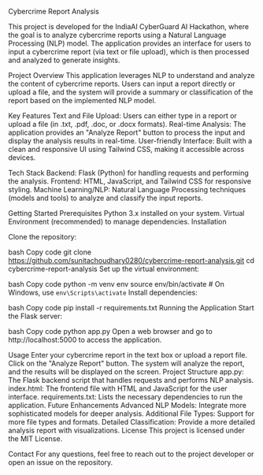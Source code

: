 Cybercrime Report Analysis


This project is developed for the IndiaAI CyberGuard AI Hackathon, where the goal is to analyze cybercrime reports using a Natural Language Processing (NLP) model. The application provides an interface for users to input a cybercrime report (via text or file upload), which is then processed and analyzed to generate insights.

Project Overview
This application leverages NLP to understand and analyze the content of cybercrime reports. Users can input a report directly or upload a file, and the system will provide a summary or classification of the report based on the implemented NLP model.

Key Features
Text and File Upload: Users can either type in a report or upload a file (in .txt, .pdf, .doc, or .docx formats).
Real-time Analysis: The application provides an "Analyze Report" button to process the input and display the analysis results in real-time.
User-friendly Interface: Built with a clean and responsive UI using Tailwind CSS, making it accessible across devices.


Tech Stack
Backend: Flask (Python) for handling requests and performing the analysis.
Frontend: HTML, JavaScript, and Tailwind CSS for responsive styling.
Machine Learning/NLP: Natural Language Processing techniques (models and tools) to analyze and classify the input reports.


Getting Started
Prerequisites
Python 3.x installed on your system.
Virtual Environment (recommended) to manage dependencies.
Installation

Clone the repository:

bash
Copy code
git clone https://github.com/sunitachoudhary0280/cybercrime-report-analysis.git
cd cybercrime-report-analysis
Set up the virtual environment:

bash
Copy code
python -m venv env
source env/bin/activate  # On Windows, use `env\Scripts\activate`
Install dependencies:

bash
Copy code
pip install -r requirements.txt
Running the Application
Start the Flask server:

bash
Copy code
python app.py
Open a web browser and go to http://localhost:5000 to access the application.



Usage
Enter your cybercrime report in the text box or upload a report file.
Click on the "Analyze Report" button.
The system will analyze the report, and the results will be displayed on the screen.
Project Structure
app.py: The Flask backend script that handles requests and performs NLP analysis.
index.html: The frontend file with HTML and JavaScript for the user interface.
requirements.txt: Lists the necessary dependencies to run the application.
Future Enhancements
Advanced NLP Models: Integrate more sophisticated models for deeper analysis.
Additional File Types: Support for more file types and formats.
Detailed Classification: Provide a more detailed analysis report with visualizations.
License
This project is licensed under the MIT License.

Contact
For any questions, feel free to reach out to the project developer or open an issue on the repository.
